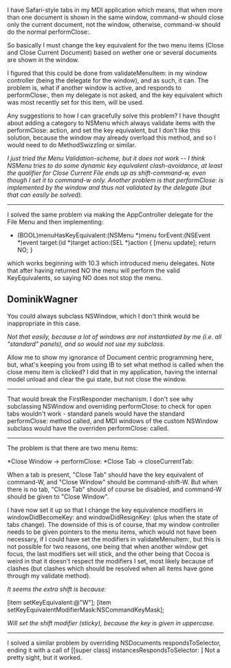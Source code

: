 I have Safari-style tabs in my MDI application which means, that when more than one document is shown in the same window, command-w should close only the current document, not the window, otherwise, command-w should do the normal performClose:.

So basically I must change the key equivalent for the two menu items (Close and Close Current Document) based on wether one or several documents are shown in the window.

I figured that this could be done from validateMenuItem: in my window controller (being the delegate for the window), and as such, it can. The problem is, what if another window is active, and responds to performClose:, then my delegate is not asked, and the key equivalent which was most recently set for this item, will be used.

Any suggestions to how I can gracefully solve this problem? I have thought about adding a category to NSMenu which always validate items with the performClose: action, and set the key equivalent, but I don't like this solution, because the window may already overload this method, and so I would need to do MethodSwizzling or similar.

*I just tried the Menu Validation-scheme, but it does not work -- I think NSMenu tries to do some dynamic key equivalent clash-avoidance, at least the qualifier for Close Current File ends up as shift-command-w, even though I set it to command-w only. Another problem is that performClose: is implemented by the window and thus not validated by the delegate (but that can easily be solved).*

----

I solved the same problem via making the AppController delegate for the File Menu and then implementing:
    
- (BOOL)menuHasKeyEquivalent:(NSMenu *)menu forEvent:(NSEvent *)event target:(id *)target action:(SEL *)action {
    [menu update];
    return NO;
}

which works beginning with 10.3 which introduced menu delegates. Note that after having returned NO the menu will perform the valid KeyEquivalents, so saying NO does not stop the menu.

DominikWagner
----

You could always subclass NSWindow, which I don't think would be inappropriate in this case.

*Not that easily, because a lot of windows are not instantiated by me (i.e. all "standard" panels), and so would not use my subclass.*

Allow me to show my ignorance of Document centric programming here, but, what's keeping you from using IB to set what method is called when the close menu item is clicked? I did that in my application, having the internal model unload and clear the gui state, but not close the window.

----

That would break the FirstResponder mechanism. I don't see why subclassing NSWindow and overriding performClose: to check for open tabs wouldn't work -  standard panels would have the standard performClose: method called, and MDI windows of the custom NSWindow subclass would have the overriden performClose: called.

----

The problem is that there are two menu items:

*Close Window -> performClose:
*Close Tab -> closeCurrentTab:

When a tab is present, "Close Tab" should have the key equivalent of command-W, and "Close Window" should be command-shift-W. But when there is no tab, "Close Tab" should of course be disabled, and command-W should be given to "Close Window".

I have now set it up so that I change the key equivalence modifiers in windowDidBecomeKey: and windowDidResignKey: (plus when the state of tabs change). The downside of this is of course, that my window controller needs to be given pointers to the menu items, which would not have been necessary, if I could have set the modifiers in validateMenuItem:, but this is not possible for two reasons, one being that when another window get focus, the last modifiers set will stick, and the other being that Cocoa is weird in that it doesn't respect the modifiers I set, most likely because of clashes (but clashes which should be resolved when all items have gone through my validate method).

*It seems the extra shift is because:*
    
[item setKeyEquivalent:@"W"];
[item setKeyEquivalentModifierMask:NSCommandKeyMask];

*Will set the shift modifier (sticky), because the key is given in uppercase.*

----

I solved a similar problem by overriding NSDocuments respondsToSelector, ending it with a call of     [[super class] instancesRespondsToSelector: ]
Not a pretty sight, but it worked.
